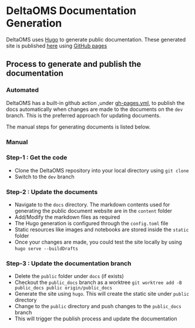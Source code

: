 # DeltaOMS Documentation Generation

DeltaOMS uses [Hugo](https://gohugo.io) to generate public documentation. These generated site 
is published [here](https://databrickslabs.github.io/delta-oms/) using [GitHub pages](https://gohugo.io/hosting-and-deployment/hosting-on-github/#deployment-of-project-pages-from-docs-folder-on-master-branch)

## Process to generate and publish the documentation

### Automated

DeltaOMS has a built-in github action ,under [gh-pages.yml](./.github/workflows/gh-pages.yml),
to publish the docs automatically when changes are made to the documents on the `dev` branch.
This is the preferred approach for updating documents. 

The manual steps for generating documents is listed below.

### Manual

### Step-1 : Get the code

- Clone the DeltaOMS repository into your local directory using `git clone`
- Switch to the `dev` branch 

### Step-2 : Update the documents

- Navigate to the `docs` directory. The markdown contents used for generating the 
public document website are in the `content` folder
- Add/Modify the markdown files as required
- The Hugo generation is configured through the `config.toml` file
- Static resources like images and notebooks are stored inside the `static` folder
- Once your changes are made, you could test the site locally by using `hugo serve --buildDrafts`

### Step-3  : Update the documentation branch

- Delete the `public` folder under `docs` (if exists)
- Checkout the `public_docs` branch as a worktree `git worktree add -B public_docs public origin/public_docs`
- Generate the site using `hugo`. This will create the static site under `public` directory
- Change to the `public` directory and push changes to the `public_docs` branch 
- This will trigger the publish process and update the documentation

